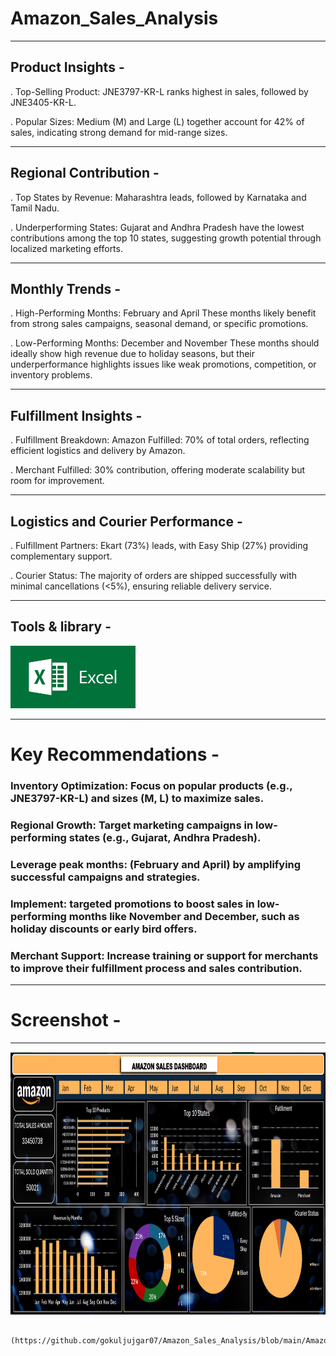 # Amazon_Sales_Analysis 

---

## Product Insights -

 . Top-Selling Product: JNE3797-KR-L ranks highest in sales, followed by JNE3405-KR-L.

 . Popular Sizes: Medium (M) and Large (L) together account for 42% of sales, indicating strong demand for mid-range sizes.

 ---

## Regional Contribution -

  . Top States by Revenue: Maharashtra leads, followed by Karnataka and Tamil Nadu.

  . Underperforming States: Gujarat and Andhra Pradesh have the lowest contributions among the top 10 states, suggesting growth potential through localized      marketing efforts.

  ---

## Monthly Trends -

  . High-Performing Months: February and April These months likely benefit from strong sales campaigns, seasonal demand, or specific promotions.

  . Low-Performing Months: December and November  These months should ideally show high revenue due to holiday seasons, but their underperformance highlights issues like weak promotions, competition, or inventory problems.

  ---

## Fulfillment Insights -

  . Fulfillment Breakdown: Amazon Fulfilled: 70% of total orders, reflecting efficient logistics and delivery by Amazon.

  . Merchant Fulfilled: 30% contribution, offering moderate scalability but room for improvement.

  ---

## Logistics and Courier Performance -

  . Fulfillment Partners: Ekart (73%) leads, with Easy Ship (27%) providing complementary support.

  . Courier Status: The majority of orders are shipped successfully with minimal cancellations (<5%), ensuring reliable delivery service.

  ---

## Tools & library -

<img src="https://github.com/gokuljujgar07/Coffee_Sales_Dashboard/blob/main/excel.jpg" alt="logo" width="200" height="100"/>


---




# Key Recommendations -


### Inventory Optimization: Focus on popular products (e.g., JNE3797-KR-L) and sizes (M, L) to maximize sales.

### Regional Growth: Target marketing campaigns in low-performing states (e.g., Gujarat, Andhra Pradesh).

### Leverage peak months: (February and April) by amplifying successful campaigns and strategies.

### Implement: targeted promotions to boost sales in low-performing months like November and December, such as holiday discounts or early bird offers.

### Merchant Support: Increase training or support for merchants to improve their fulfillment process and sales contribution.

---

# Screenshot -

---

<img src="https://github.com/gokuljujgar07/Amazon_Sales_Analysis/blob/main/Amazon_sales.png" alt="myql-logo" width="1700" height="420"/>


      (https://github.com/gokuljujgar07/Amazon_Sales_Analysis/blob/main/Amazon_sales.png) &nbsp;


